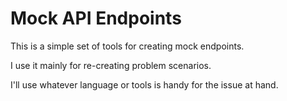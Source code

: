 # Mock API Endpoints

This is a simple set of tools for creating mock endpoints.

I use it mainly for re-creating problem scenarios.

I'll use whatever language or tools is handy for the issue at hand.
